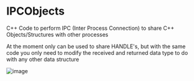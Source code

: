 # IPCObjects
C++ Code to perform IPC (Inter Process Connection) to share C++ Objects/Structures with other processes

At the moment only can be used to share HANDLE's, but with the same code you only need to modify the received and returned data type to do with any other data structure

![image](https://github.com/S12cybersecurity/IPCObjects/assets/79543461/93e787bc-ddfe-4654-9869-b8ec32231efe)
